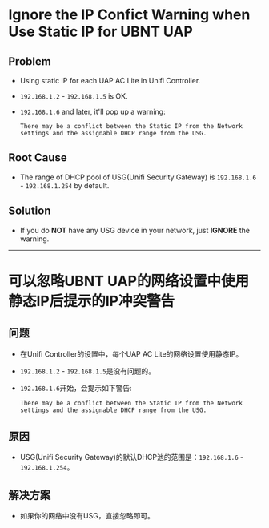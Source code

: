 # Ignore the IP Confict Warning when Use Static IP for UBNT UAP

## Problem
* Using static IP for each UAP AC Lite in Unifi Controller.
* `192.168.1.2` - `192.168.1.5` is OK.
* `192.168.1.6` and later, it'll pop up a warning:
  
   `There may be a conflict between the Static IP from the Network settings and the assignable DHCP range from the USG.`

## Root Cause
* The range of DHCP pool of USG(Unifi Security Gateway) is `192.168.1.6` - `192.168.1.254` by default.

## Solution
* If you do **NOT** have any USG device in your network, just **IGNORE** the warning.

--------------------

# 可以忽略UBNT UAP的网络设置中使用静态IP后提示的IP冲突警告

## 问题
* 在Unifi Controller的设置中，每个UAP AC Lite的网络设置使用静态IP。
* `192.168.1.2` - `192.168.1.5`是没有问题的。
* `192.168.1.6`开始，会提示如下警告:

   `There may be a conflict between the Static IP from the Network settings and the assignable DHCP range from the USG.`

## 原因
* USG(Unifi Security Gateway)的默认DHCP池的范围是：`192.168.1.6` - `192.168.1.254`。

## 解决方案
* 如果你的网络中没有USG，直接忽略即可。

